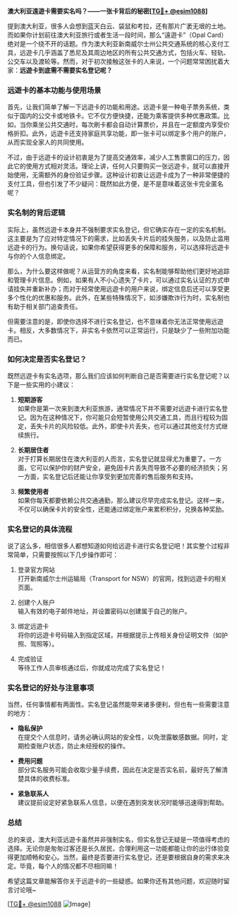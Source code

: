 **澳大利亚遠遊卡需要实名吗？——一张卡背后的秘密[[TG💪+ @esim1088](https://t.me/s/esim1088)]**

提到澳大利亚，很多人会想到蓝天白云、袋鼠和考拉，还有那片广袤无垠的土地。而如果你计划前往澳大利亚旅行或者生活一段时间，那么“遠遊卡”（Opal Card）绝对是一个绕不开的话题。作为澳大利亚新南威尔士州公共交通系统的核心支付工具，远遊卡几乎涵盖了悉尼及其周边地区的所有公共交通方式，包括火车、轻轨、公交车以及渡轮等。然而，对于初次接触这张卡的人来说，一个问题常常困扰着大家：**远遊卡到底需不需要实名登记呢？**

### **远遊卡的基本功能与使用场景**

首先，让我们简单了解一下远遊卡的功能和用途。远遊卡是一种电子票务系统，类似于国内的公交卡或地铁卡。它不仅方便快捷，还能为乘客提供多种优惠政策。比如，当你乘坐公共交通时，每次刷卡都会自动计算票价，并且在一定额度内享受价格折扣。此外，远遊卡还支持家庭共享功能，即一张卡可以绑定多个用户的账户，从而实现全家人的共同使用。

不过，由于远遊卡的设计初衷是为了提高交通效率，减少人工售票窗口的压力，因此它的使用方式相对灵活。理论上讲，任何人只要购买一张远遊卡，就可以直接开始使用，无需额外的身份验证步骤。这种设计初衷让远遊卡成为了一种非常便捷的支付工具，但也引发了不少疑问：既然如此方便，是不是意味着这张卡完全匿名呢？

### **实名制的背后逻辑**

实际上，虽然远遊卡本身并不强制要求实名登记，但它确实存在一定的实名机制。这主要是为了应对特定情况下的需求，比如丢失卡片后的挂失服务，以及防止滥用远遊卡的行为。换句话说，如果你希望获得更多的保障和服务，可以选择将远遊卡与你的个人信息绑定。

那么，为什么要这样做呢？从运营方的角度来看，实名制能够帮助他们更好地追踪和管理卡片信息。例如，如果有人不小心遗失了卡片，可以通过实名认证的方式申请挂失并重新补办；而对于经常使用远遊卡的用户来说，绑定信息后还可以享受更多个性化的优惠和服务。此外，在某些特殊情况下，如涉嫌欺诈行为时，实名制也有助于相关部门追查责任。

但需要注意的是，即使你选择不进行实名登记，也不意味着你无法正常使用远遊卡。相反，大多数情况下，非实名卡依然可以正常运行，只是缺少了一些附加功能而已。

### **如何决定是否实名登记？**

既然远遊卡有实名选项，那么我们应该如何判断自己是否需要进行实名登记呢？以下是一些实用的小建议：

1. **短期游客**  
   如果你是第一次来到澳大利亚旅游，通常情况下并不需要对远遊卡进行实名登记。因为在这种情况下，你可能只会短暂使用公共交通工具，而且行程较为固定，丢失卡片的风险较低。此外，即使卡片丢失，也可以通过其他支付方式继续旅行。

2. **长期居住者**  
   对于打算长期居住在澳大利亚的人而言，实名登记就显得尤为重要了。一方面，它可以保护你的财产安全，避免因卡片丢失而导致不必要的经济损失；另一方面，实名登记后还能让你享受到更加完善的售后服务和支持。

3. **频繁使用者**  
   如果你每天都要依赖公共交通通勤，那么建议尽早完成实名登记。这样一来，不仅可以确保卡片的安全性，还能通过绑定账户来累积积分，兑换各种奖励。

### **实名登记的具体流程**

说了这么多，相信很多人都想知道如何给远遊卡进行实名登记吧！其实整个过程非常简单，只需要按照以下几步操作即可：

1. 登录官方网站  
   打开新南威尔士州运输局（Transport for NSW）的官网，找到远遊卡的相关页面。

2. 创建个人账户  
   输入有效的电子邮件地址，并设置密码以创建属于自己的账户。

3. 绑定远遊卡  
   将你的远遊卡号码输入到指定区域，并根据提示上传相关身份证明文件（如护照、驾照等）。

4. 完成验证  
   等待工作人员审核通过后，你就成功完成了实名登记！

### **实名登记的好处与注意事项**

当然，任何事情都有两面性。实名登记虽然能带来诸多便利，但也有一些需要注意的地方：

- **隐私保护**  
  在提交个人信息时，请务必确认网站的安全性，以免泄露敏感数据。同时，定期检查账户状态，防止未经授权的操作。

- **费用问题**  
  部分实名服务可能会收取少量手续费，因此在决定是否实名前，最好先了解清楚具体的收费标准。

- **紧急联系人**  
  建议提前设定好紧急联系人信息，以便在遇到突发状况时能够迅速得到帮助。

### **总结**

总的来说，澳大利亚远遊卡虽然并非强制实名，但实名登记无疑是一项值得考虑的选择。无论你是匆匆过客还是长久居民，合理利用这一功能都能让你的出行体验变得更加顺畅和安心。当然，最终是否要进行实名登记，还是要根据自身的需求来决定。毕竟，每个人的情况都不尽相同嘛！

希望这篇文章能解答你关于远遊卡的一些疑惑。如果你还有其他问题，欢迎随时留言讨论哦~ 

[[TG💪+ @esim1088](https://t.me/s/esim1088) ![Image](https://i.postimg.cc/4NQfJmqS/Snipaste-2025-05-13-00-14-12.png)]